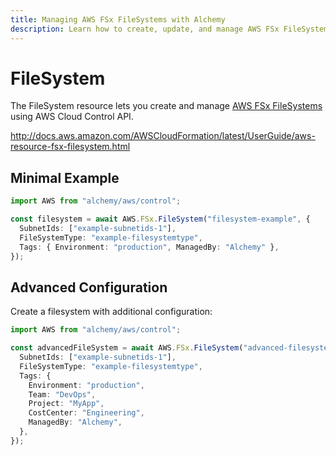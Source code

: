 ```yaml
---
title: Managing AWS FSx FileSystems with Alchemy
description: Learn how to create, update, and manage AWS FSx FileSystems using Alchemy Cloud Control.
---
```


# FileSystem

The FileSystem resource lets you create and manage [AWS FSx FileSystems](https://docs.aws.amazon.com/fsx/latest/userguide/) using AWS Cloud Control API.

http://docs.aws.amazon.com/AWSCloudFormation/latest/UserGuide/aws-resource-fsx-filesystem.html

## Minimal Example

```ts
import AWS from "alchemy/aws/control";

const filesystem = await AWS.FSx.FileSystem("filesystem-example", {
  SubnetIds: ["example-subnetids-1"],
  FileSystemType: "example-filesystemtype",
  Tags: { Environment: "production", ManagedBy: "Alchemy" },
});
```

## Advanced Configuration

Create a filesystem with additional configuration:

```ts
import AWS from "alchemy/aws/control";

const advancedFileSystem = await AWS.FSx.FileSystem("advanced-filesystem", {
  SubnetIds: ["example-subnetids-1"],
  FileSystemType: "example-filesystemtype",
  Tags: {
    Environment: "production",
    Team: "DevOps",
    Project: "MyApp",
    CostCenter: "Engineering",
    ManagedBy: "Alchemy",
  },
});
```

